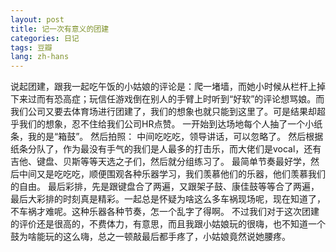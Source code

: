 ```yaml
---
layout: post
title: 记一次有意义的团建
categories: 日记
tags: 豆瓣
lang: zh-hans
---
```

说起团建，跟我一起吃午饭的小姑娘的评论是：爬一堵墙，而她小时候从栏杆上掉下来过而有恐高症；玩信任游戏倒在别人的手臂上时听到“好软”的评论想骂娘。而我们公司又要去体育场进行团建了，我们的想象也就只能到这里了。可是结果却超乎我们的想象，忍不住给我们公司HR点赞。
一开始到达场地每个人抽了一个小纸条，我的是“箱鼓”。
然后拍照：
中间吃吃吃，领导讲话，可以忽略了。
然后根据纸条分队了，作为最没有手气的我们是人最多的打击乐，而大佬们是vocal，还有吉他、键盘、贝斯等等天选之子们，然后就分组练习了。
最简单节奏最好学，然后中间又是吃吃吃，顺便围观各种乐器学习，我们羡慕他们的乐器，他们羡慕我们的自由。
最后彩排，先是跟键盘合了两遍，又跟架子鼓、康佳鼓等等合了两遍，最后大彩排的时刻真是精彩。一起总是怀疑为啥这么多车祸现场呢，现在知道了，不车祸才难呢。这种乐器各种节奏，怎一个乱字了得啊。
不过我们对于这次团建的评价还是很高的，不费体力，有意思，而且我跟小姑娘玩的很嗨，也不知道一个鼓为啥能玩的这么嗨，总之一顿敲最后都手疼了，小姑娘竟然说她腰疼。